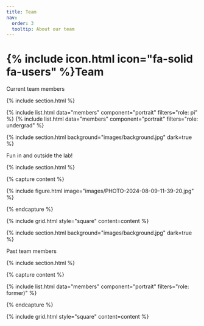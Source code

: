 ```yaml
---
title: Team
nav:
  order: 3
  tooltip: About our team
---
```


# {% include icon.html icon="fa-solid fa-users" %}Team

Current team members

{% include section.html %}

{% include list.html data="members" component="portrait" filters="role: pi" %}
{% include list.html data="members" component="portrait" filters="role: undergrad" %}

{% include section.html background="images/background.jpg" dark=true %}

Fun in and outside the lab!

{% include section.html %}

{% capture content %}

{% include figure.html image="images/PHOTO-2024-08-09-11-39-20.jpg" %}

{% endcapture %}

{% include grid.html style="square" content=content %}


{% include section.html background="images/background.jpg" dark=true %}

Past team members

{% include section.html %}

{% capture content %}

{% include list.html data="members" component="portrait" filters="role: former)" %}

{% endcapture %}

{% include grid.html style="square" content=content %}

